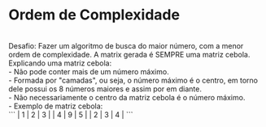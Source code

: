 # Ordem de Complexidade
<br>
Desafio: Fazer um algoritmo de busca do maior número, com a menor ordem de complexidade. A matrix gerada é SEMPRE uma matriz cebola.
<br>
Explicando uma matriz cebola: <br>
    - Não pode conter mais de um número máximo.<br>
    - Formada por "camadas", ou seja, o número máximo é o centro, em torno dele possui os 8 números maiores e assim por em diante.<br>
    - Não necessariamente o centro da matriz cebola é o número máximo.<br>
    - Exemplo de matriz cebola:<br>
    ```
    | 1 | 2 | 3 |
    | 4 | 9 | 5 |
    | 2 | 3 | 4 |
    ```
